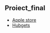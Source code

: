 ## Proiect_final
- [Apple store](https://scarletstarlet15.github.io/proiect-final/apple_store/pages/index.html)
- [Hubgets](https://AdelinaLipsa.github.io/proiect-final/hubgets_project/index.html)
